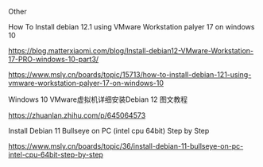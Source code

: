 Other

How To Install debian 12.1 using VMware Workstation palyer 17 on windows 10

https://blog.matterxiaomi.com/blog/Install-debian12-VMware-Workstation-17-PRO-windows-10-part3/

https://www.msly.cn/boards/topic/15713/how-to-install-debian-121-using-vmware-workstation-palyer-17-on-windows-10

Windows 10 VMware虚拟机详细安装Debian 12 图文教程

https://zhuanlan.zhihu.com/p/645064573

Install Debian 11 Bullseye on PC (intel cpu 64bit) Step by Step

https://www.msly.cn/boards/topic/36/install-debian-11-bullseye-on-pc-intel-cpu-64bit-step-by-step
